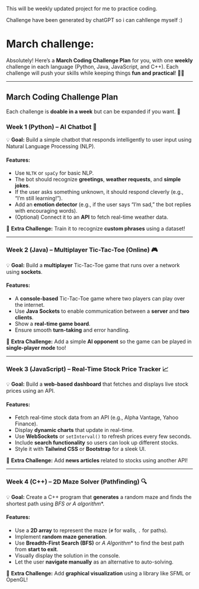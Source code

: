 This will be weekly updated project for me to practice coding.

Challenge have been generated by chatGPT so i can cahllenge myself :)

# March challenge:
Absolutely! Here’s a **March Coding Challenge Plan** for you, with one **weekly** challenge in each language (Python, Java, JavaScript, and C++). Each challenge will push your skills while keeping things **fun and practical**! 💪🔥  

---

## **March Coding Challenge Plan**
Each challenge is **doable in a week** but can be expanded if you want. 🚀  

### **Week 1 (Python) – AI Chatbot 🤖**
💡 **Goal:** Build a simple chatbot that responds intelligently to user input using Natural Language Processing (NLP).  

#### **Features:**
- Use `NLTK` or `spaCy` for basic NLP.
- The bot should recognize **greetings**, **weather requests**, and **simple jokes**.
- If the user asks something unknown, it should respond cleverly (e.g., “I’m still learning!”).
- Add an **emotion detector** (e.g., if the user says “I’m sad,” the bot replies with encouraging words).
- (Optional) Connect it to an **API** to fetch real-time weather data.

🔧 **Extra Challenge:** Train it to recognize **custom phrases** using a dataset!  

---

### **Week 2 (Java) – Multiplayer Tic-Tac-Toe (Online) 🎮**
💡 **Goal:** Build a **multiplayer** Tic-Tac-Toe game that runs over a network using **sockets**.  

#### **Features:**
- A **console-based** Tic-Tac-Toe game where two players can play over the internet.
- Use **Java Sockets** to enable communication between a **server** and **two clients**.
- Show a **real-time game board**.
- Ensure smooth **turn-taking** and error handling.

🔧 **Extra Challenge:** Add a simple **AI opponent** so the game can be played in **single-player mode** too!  

---

### **Week 3 (JavaScript) – Real-Time Stock Price Tracker 📈**
💡 **Goal:** Build a **web-based dashboard** that fetches and displays live stock prices using an API.  

#### **Features:**
- Fetch real-time stock data from an API (e.g., Alpha Vantage, Yahoo Finance).
- Display **dynamic charts** that update in real-time.
- Use **WebSockets** or `setInterval()` to refresh prices every few seconds.
- Include **search functionality** so users can look up different stocks.
- Style it with **Tailwind CSS** or **Bootstrap** for a sleek UI.

🔧 **Extra Challenge:** Add **news articles** related to stocks using another API!  

---

### **Week 4 (C++) – 2D Maze Solver (Pathfinding) 🔍**
💡 **Goal:** Create a C++ program that **generates** a random maze and finds the shortest path using **BFS or A* algorithm**.  

#### **Features:**
- Use a **2D array** to represent the maze (`#` for walls, `.` for paths).
- Implement **random maze generation**.
- Use **Breadth-First Search (BFS)** or **A* Algorithm** to find the best path from **start to exit**.
- Visually display the solution in the console.
- Let the user **navigate manually** as an alternative to auto-solving.

🔧 **Extra Challenge:** Add **graphical visualization** using a library like SFML or OpenGL!  



